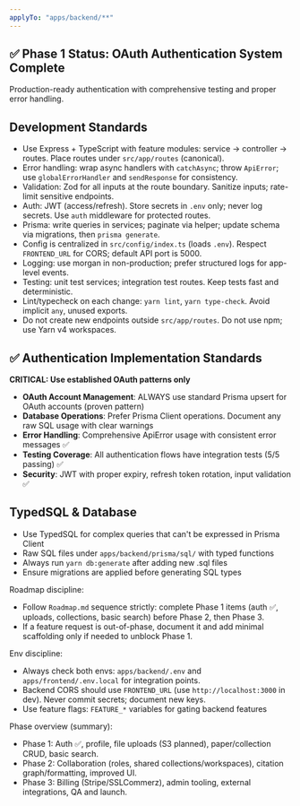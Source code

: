 ```yaml
---
applyTo: "apps/backend/**"
---
```


## ✅ Phase 1 Status: OAuth Authentication System Complete

Production-ready authentication with comprehensive testing and proper error handling.

## Development Standards

- Use Express + TypeScript with feature modules: service -> controller -> routes. Place routes under `src/app/routes` (canonical).
- Error handling: wrap async handlers with `catchAsync`; throw `ApiError`; use `globalErrorHandler` and `sendResponse` for consistency.
- Validation: Zod for all inputs at the route boundary. Sanitize inputs; rate-limit sensitive endpoints.
- Auth: JWT (access/refresh). Store secrets in `.env` only; never log secrets. Use `auth` middleware for protected routes.
- Prisma: write queries in services; paginate via helper; update schema via migrations, then `prisma generate`.
- Config is centralized in `src/config/index.ts` (loads `.env`). Respect `FRONTEND_URL` for CORS; default API port is 5000.
- Logging: use morgan in non-production; prefer structured logs for app-level events.
- Testing: unit test services; integration test routes. Keep tests fast and deterministic.
- Lint/typecheck on each change: `yarn lint`, `yarn type-check`. Avoid implicit `any`, unused exports.
- Do not create new endpoints outside `src/app/routes`. Do not use npm; use Yarn v4 workspaces.

## ✅ Authentication Implementation Standards

**CRITICAL: Use established OAuth patterns only**

- **OAuth Account Management**: ALWAYS use standard Prisma upsert for OAuth accounts (proven pattern)
- **Database Operations**: Prefer Prisma Client operations. Document any raw SQL usage with clear warnings
- **Error Handling**: Comprehensive ApiError usage with consistent error messages ✅
- **Testing Coverage**: All authentication flows have integration tests (5/5 passing) ✅
- **Security**: JWT with proper expiry, refresh token rotation, input validation ✅

## TypedSQL & Database

- Use TypedSQL for complex queries that can't be expressed in Prisma Client
- Raw SQL files under `apps/backend/prisma/sql/` with typed functions
- Always run `yarn db:generate` after adding new .sql files
- Ensure migrations are applied before generating SQL types

Roadmap discipline:

- Follow `Roadmap.md` sequence strictly: complete Phase 1 items (auth ✅, uploads, collections, basic search) before Phase 2, then Phase 3.
- If a feature request is out-of-phase, document it and add minimal scaffolding only if needed to unblock Phase 1.

Env discipline:

- Always check both envs: `apps/backend/.env` and `apps/frontend/.env.local` for integration points.
- Backend CORS should use `FRONTEND_URL` (use `http://localhost:3000` in dev). Never commit secrets; document new keys.
- Use feature flags: `FEATURE_*` variables for gating backend features

Phase overview (summary):

- Phase 1: Auth ✅, profile, file uploads (S3 planned), paper/collection CRUD, basic search.
- Phase 2: Collaboration (roles, shared collections/workspaces), citation graph/formatting, improved UI.
- Phase 3: Billing (Stripe/SSLCommerz), admin tooling, external integrations, QA and launch.
